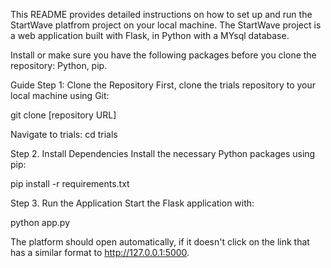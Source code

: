 This README provides detailed instructions on how to set up and run the StartWave platfrom project on your local machine. The  StartWave project is a web application built with Flask, in Python with a MYsql database.

Install or make sure you have the following packages before you clone the repository:
Python, pip.

Guide
Step 1: Clone the Repository
First, clone the trials repository to your local machine using Git:

git clone [repository URL]

Navigate to trials:
cd trials

Step 2. Install Dependencies
Install the necessary Python packages using pip:

pip install -r requirements.txt

Step 3. Run the Application
Start the Flask application with:

python app.py

The platform should open automatically, if it doesn't click on the link that has a similar format to http://127.0.0.1:5000.
